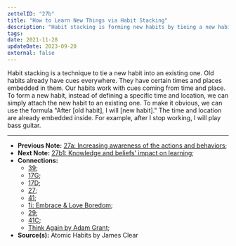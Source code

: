 ```yaml
---
zettelID: "27b"
title: "How to Learn New Things via Habit Stacking"
description: "Habit stacking is forming new habits by tieing a new habit into an existing one."
tags:
date: 2021-11-28
updateDate: 2023-09-20
external: false
---
```


Habit stacking is a technique to tie a new habit into an existing one. Old habits already have cues everywhere. They have certain times and places embedded in them. Our habits work with cues coming from time and place. To form a new habit, instead of defining a specific time and location, we can simply attach the new habit to an existing one. To make it obvious, we can use the formula "After [old habit], I will [new habit]." The time and location are already embedded inside. For example, after I stop working, I will play bass guitar.

---

- **Previous Note:** [27a: Increasing awareness of the actions and behaviors](/notes/27a/);
- **Next Note:** [27b1: Knowledge and beliefs' impact on learning](/notes/27b1/);
- **Connections:**
  - [39](/notes/39/);
  - [17G](/notes/17g/);
  - [17D](/notes/17d/);
  - [27](/notes/27/);
  - [41](/notes/41/);
  - [1i: Embrace & Love Boredom](/notes/1i/);
  - [29](/notes/29/);
  - [41C](/notes/41c/);
  - [Think Again by Adam Grant](/think-again-by-adam-grant-book-summary-review-and-notes/);
- **Source(s):** Atomic Habits by James Clear
